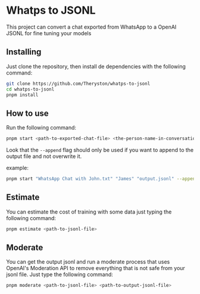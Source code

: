 # Whatps to JSONL

This project can convert a chat exported from WhatsApp to a OpenAI JSONL for fine tuning your models

## Installing

Just clone the repository, then install de dependencies with the following command:

```bash
git clone https://github.com/Theryston/whatps-to-jsonl
cd whatps-to-jsonl
pnpm install
```

## How to use

Run the following command:

```bash
pnpm start <path-to-exported-chat-file> <the-person-name-in-conversation-who-should-be-the-ai> <the-output-file-path.jsonl> --append
```

Look that the `--append` flag should only be used if you want to append to the output file and not overwrite it.

example:

```bash
pnpm start "WhatsApp Chat with John.txt" "James" "output.jsonl" --append
```

## Estimate

You can estimate the cost of training with some data just typing the following command:

```bash
pnpm estimate <path-to-jsonl-file>
```

## Moderate

You can get the output jsonl and run a moderate process that uses OpenAI's Moderation API to remove everything that is not safe from your jsonl file. Just type the following command:

```bash
pnpm moderate <path-to-jsonl-file> <path-to-output-jsonl-file>
```